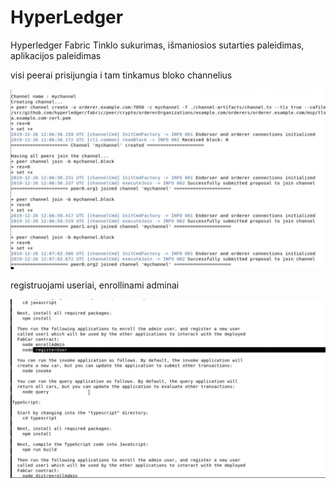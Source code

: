 # HyperLedger
Hyperledger Fabric Tinklo sukurimas, išmaniosios sutarties paleidimas, aplikacijos paleidimas

visi peerai prisijungia i tam tinkamus bloko channelius

![alt text](https://github.com/ugniusado/HyperLedger/blob/main/Screenshot_1.png)

registruojami useriai, enrollinami adminai

![alt text](https://github.com/ugniusado/HyperLedger/blob/main/Screenshot_2.png )

